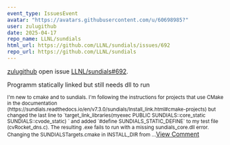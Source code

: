 ```yaml
---
event_type: IssuesEvent
avatar: "https://avatars.githubusercontent.com/u/60698985?"
user: zulugithub
date: 2025-04-17
repo_name: LLNL/sundials
html_url: https://github.com/LLNL/sundials/issues/692
repo_url: https://github.com/LLNL/sundials
---
```


<a href='https://github.com/zulugithub' target='_blank'>zulugithub</a> open issue <a href='https://github.com/LLNL/sundials/issues/692' target='_blank'>LLNL/sundials#692</a>.

<p>Programm statically linked but still needs dll to run</p><small>I'm new to cmake and to sundials. I'm following the instructions for projects that use CMake in the documentation (https://sundials.readthedocs.io/en/v7.3.0/sundials/Install_link.html#cmake-projects) but changed the last line to `target_link_libraries(myexec PUBLIC SUNDIALS::core_static SUNDIALS::cvode_static) ` and added `#define SUNDIALS_STATIC_DEFINE` to my test file (cvRocket_dns.c). The resulting .exe fails to run with a missing sundials_core.dll error.  Changing the SUNDIALSTargets.cmake in INSTALL_DIR from ...</small><a href='https://github.com/LLNL/sundials/issues/692' target='_blank'>View Comment</a>